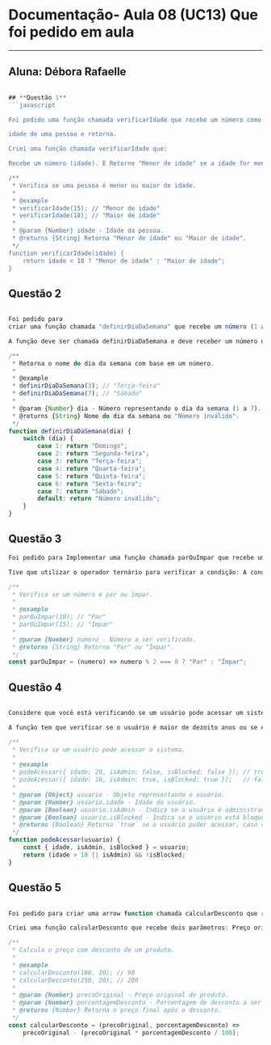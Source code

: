 # Documentação- Aula 08 (UC13) Que foi pedido em aula 

---
## **Aluna:** Débora Rafaelle 
```javascript

## **Questão 1**
```javascript

Foi pedido uma função chamada verificarIdade que recebe um número como parâmetro representando a

idade de uma pessoa e retorna.

Criei uma função chamada verificarIdade que:

Recebe um número (idade). E Retorne "Menor de idade" se a idade for menor que 18, ou "Maior de idade" se for 18 ou mais. Testei com as idades 15, 18 e 21.

/**
 * Verifica se uma pessoa é menor ou maior de idade.
 * 
 * @example
 * verificarIdade(15); // "Menor de idade"
 * verificarIdade(18); // "Maior de idade"
 * 
 * @param {Number} idade - Idade da pessoa.
 * @returns {String} Retorna "Menor de idade" ou "Maior de idade".
 */
function verificarIdade(idade) {
    return idade < 18 ? "Menor de idade" : "Maior de idade";
}
```

## **Questão 2**

```javascript

Foi pedido para 
criar uma função chamada "definirDiaDaSemana" que recebe um número (1 a 7) representando os dias da semana. A função deve retornar o nome do dia correspondente.

A função deve ser chamada definirDiaDaSemana e deve receber um número uma estrutura condicional nisso eu utilizei  (switch ou if/else) para verificar o número e retornar o nome do dia correspondente. Verifiquei números fora do intervalo (menor que 1 ou maior que 7) e retornar "Número inválido".

/**
 * Retorna o nome do dia da semana com base em um número.
 * 
 * @example
 * definirDiaDaSemana(3); // "Terça-feira"
 * definirDiaDaSemana(7); // "Sábado"
 * 
 * @param {Number} dia - Número representando o dia da semana (1 a 7).
 * @returns {String} Nome do dia da semana ou "Número inválido".
 */
function definirDiaDaSemana(dia) {
    switch (dia) {
        case 1: return "Domingo";
        case 2: return "Segunda-feira";
        case 3: return "Terça-feira";
        case 4: return "Quarta-feira";
        case 5: return "Quinta-feira";
        case 6: return "Sexta-feira";
        case 7: return "Sábado";
        default: return "Número inválido";
    }
}

```

## **Questão 3**
```javascript
Foi pedido para Implementar uma função chamada parOuImpar que recebe um número como parâmetro e utiliza um operador ternário para retornar

Tive que utilizar o operador ternário para verificar a condição: A condição a ser verificada é se o número é par . Se a condição for verdadeira "número é par", a função retorna "Par". Caso contrário "número é ímpar",então deverá a função retorna "Ímpar".

/**
 * Verifica se um número é par ou ímpar.
 * 
 * @example
 * parOuImpar(10); // "Par"
 * parOuImpar(15); // "Ímpar"
 * 
 * @param {Number} numero - Número a ser verificado.
 * @returns {String} Retorna "Par" ou "Ímpar".
 */
const parOuImpar = (numero) => numero % 2 === 0 ? "Par" : "Ímpar";
```


## **Questão 4**

```javascript

Considere que você está verificando se um usuário pode acessar um sistema. Um usuário pode acessar o sistema se

A função tem que verificar se o usuário é maior de dezoito anos ou se ele é ADM apois isso Verifica se a conta não está bloqueada. Resultado: Se ambas as condições forem verdadeiras, a função retorna true (acesso permitido). Se qualquer condição falhar, a função retorna false (acesso negado).

/**
 * Verifica se um usuário pode acessar o sistema.
 * 
 * @example
 * podeAcessar({ idade: 20, isAdmin: false, isBlocked: false }); // true
 * podeAcessar({ idade: 16, isAdmin: true, isBlocked: true });   // false
 * 
 * @param {Object} usuario - Objeto representando o usuário.
 * @param {Number} usuario.idade - Idade do usuário.
 * @param {Boolean} usuario.isAdmin - Indica se o usuário é administrador.
 * @param {Boolean} usuario.isBlocked - Indica se o usuário está bloqueado.
 * @returns {Boolean} Retorna `true` se o usuário puder acessar, caso contrário, `false`.
 */
function podeAcessar(usuario) {
    const { idade, isAdmin, isBlocked } = usuario;
    return (idade > 18 || isAdmin) && !isBlocked;
}
```

## **Questão 5**

```javascript

Foi pedido para criar uma arrow function chamada calcularDesconto que recebe dois argumentos

Criei uma função calcularDesconto que recebe dois parâmetros: Preço original. Porcentagem de desconto. Calcule o preço com o desconto usando a fórmula: preço com desconto = preço original preço original x desconto dividido por 100 Retorne o preço final após o desconto ser aplicado.

/**
 * Calcula o preço com desconto de um produto.
 * 
 * @example
 * calcularDesconto(100, 10); // 90
 * calcularDesconto(250, 20); // 200
 * 
 * @param {Number} precoOriginal - Preço original do produto.
 * @param {Number} porcentagemDesconto - Porcentagem de desconto a ser aplicada.
 * @returns {Number} Retorna o preço final após o desconto.
 */
const calcularDesconto = (precoOriginal, porcentagemDesconto) => 
    precoOriginal - (precoOriginal * porcentagemDesconto / 100);
    
